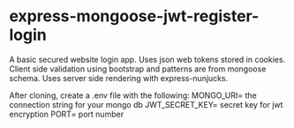 # express-mongoose-jwt-register-login
A basic secured website login app. Uses json web tokens stored in cookies. Client side validation using bootstrap and patterns are from mongoose schema. Uses server side rendering with express-nunjucks.

After cloning, create a .env file with the following:
MONGO_URI= the connection string for your mongo db
JWT_SECRET_KEY= secret key for jwt encryption
PORT= port number

